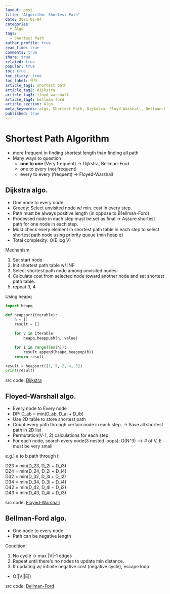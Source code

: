 ```yaml
---
layout: post
title: "Algorithm: Shortest Path"
date: 2021-02-04
categories:
  - Algo
tags:
  - Shortest Path
author_profile: true
read_time: true
comments: true
share: true
related: true
popular: true
toc: true
toc_sticky: true
toc_label: 목차
article_tag1: shortest path
article_tag2: dijkstra
article_tag3: floyd warshall
article_tag4: bellman ford
article_section: Algo
meta_keywords: algo, Shortest Path, Dijkstra, Floyd-Warshall, Bellman-Ford
published: true
---
```


# Shortest Path Algorithm

- more frequent in finding shortest length than finding all path
- Many ways to question
  - __one to one__ (Very frequent) -> Dijkstra, Bellman-Ford
  - one to every (not frequent)
  - every to every (frequent) -> Floyed-Warshall

## Dijkstra algo.

- One node to every node
- Greedy: Select unvisited node w/ min. cost in every step.
- Path must be always positive length (in oppose to B1ellman-Ford)
- Processed node in each step must be set as final -> Assure shortest path for one node in each step.
- Must check every element in shortest path table in each step to select shortest path node using priority queue (min heap q) 
- Total complexity: O(E log V)


Mechanism
1. Set start node
2. Init shortest path table w/ INF
3. Select shortest path node among unvisited nodes
4. Calculate cost from selected node toward another node and set shortest path table.
5. repeat 3, 4

Using heapq
``` python
import heapq

def heapsort(iterable):
    h = []
    result = []

    for v in iterable:
        heapq.heappush(h, value)

    for i in range(len(h)):
        result.append(heapq.heappop(h))
    return result

result = heapsort([1, 5, 2, 4, 3])
print(result)
```

src code: [Dijkstra](https://github.com/shaunsukgyukoh/TeamNote/blob/main/ShortestPath/dijkstra.md)

## Floyed-Warshall algo.

- Every node to Every node
- DP: D_ab = min(D_ab, D_ai + D_ib)
- Use 2D table to store shortest path
- Count every path through certain node in each step. -> Save all shortest path in 2D list
- Permutation(V-1, 2) calculations for each step
- For each node, search every node(3 nested loops): O(N^3) --> # of V, E must be very small

e.g.)  a to b path through i:  

D23 = min(D_23, D_2i + D_i3)  
D24 = min(D_24, D_2i + D_i4)  
D32 = min(D_32, D_3i + D_i2)  
D34 = min(D_34, D_3i + D_i4)  
D42 = min(D_42, D_4i + D_i2)  
D43 = min(D_43, D_4i + D_i3)
  
src code: [Floyed-Warshall](https://github.com/shaunsukgyukoh/TeamNote/blob/main/ShortestPath/floyedWarshall.md)

## Bellman-Ford algo.

- One node to every node
- Path can be negative length

Condition:

1. No cycle -> max |V|-1 edges
2. Repeat until there's no nodes to update min distance.
3. If updating w/ infinite negative cost (negative cycle), escape loop

- O(|V||E|)

src code: [Bellman-Ford](https://github.com/shaunsukgyukoh/TeamNote/blob/main/ShortestPath/bellmanFord.md)